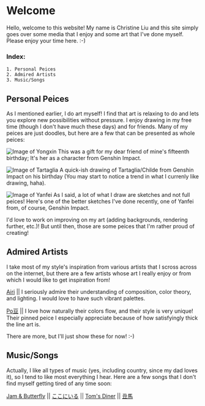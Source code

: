 # Welcome

Hello, welcome to this website! My name is Christine Liu and this site simply goes over some media that I enjoy and some art that I've done myself. Please enjoy your time here. :-)

### Index:
```
1. Personal Peices
2. Admired Artists
3. Music/Songs
```



## Personal Peices
As I mentioned earlier, I do art myself! I find that art is relaxing to do and lets you explore new possibilities without pressure. I enjoy drawing in my free time (though I don't have much these days) and for friends. Many of my peices are just doodles, but here are a few that can be presented as whole peices:

![Image of Yongxin](https://pbs.twimg.com/media/E9LyI6-VEAMl8Sz?format=jpg&name=large)
This was a gift for my dear friend of mine's fifteenth birthday; It's her as a character from Genshin Impact.


![Image of Tartaglia](https://pbs.twimg.com/media/E635dMuVIAQdX-d?format=jpg&name=large)
A quick-ish drawing of Tartaglia/Childe from Genshin Impact on his birthday (You may start to notice a trend in what I currenly like drawing, haha).

![Image of Yanfei](https://pbs.twimg.com/media/E9MPtUAUYAA4cfB?format=jpg&name=large)
As I said, a lot of what I draw are sketches and not full peices! Here's one of the better sketches I've done recently, one of Yanfei from, of course, Genshin Impact.


I'd love to work on improving on my art (adding backgrounds, rendering further, etc.)! But until then, those are some peices that I'm rather proud of creating! 



## Admired Artists
I take most of my style's inspiration from various artists that I scross across on the internet, but there are a few artists whose art I really enjoy or from which I would like to get inspiration from! 


[Airi](https://twitter.com/pix_bun) || I seriously admire their understanding of composition, color theory, and lighting. I would love to have such vibrant palettes.

[Po豆](https://twitter.com/psta_0) || I love how naturally their colors flow, and their style is very unique! Their pinned peice I especially appreciate because of how satisfyingly thick the line art is.



There are more, but I'll just show these for now! :-)



## Music/Songs
Actually, I like all types of music (yes, including country, since my dad loves it), so I tend to like most everything I hear. Here are a few songs that I don't find myself getting tired of any time soon:


[Jam & Butterfly](https://www.youtube.com/watch?v=SQBuVfTX1ME&ab_channel=DreamPerfectRegime) || [ここにいる](https://www.youtube.com/watch?v=713nZnpRtA0&ab_channel=Aiobahn) || [Tom's Diner](https://www.youtube.com/watch?v=bJNxmMk8zvA&ab_channel=SuzanneVega-Topic) || [丑馬](https://www.youtube.com/watch?v=DrHOlqM-73o&ab_channel=VC%E4%BA%8C%E6%AC%A1%E5%85%83%E0%A4%AELY%E9%B3%B6)
